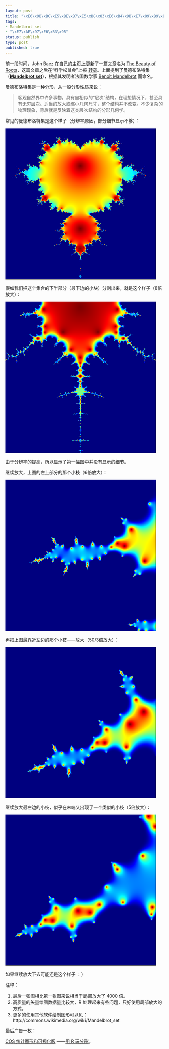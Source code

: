 ```yaml
--- 
layout: post
title: "\xE6\x9B\xBC\xE5\xBE\xB7\xE5\xB8\x83\xE6\xB4\x9B\xE7\x89\xB9\xE9\x9B\x86"
tags: 
- Mandelbrot set
- "\xE7\xAE\x97\xE6\xB3\x95"
status: publish
type: post
published: true
---
```

前一段时间，John Baez 在自己的主页上更新了一篇文章名为 <a href="http://math.ucr.edu/home/baez/roots/">The Beauty of Roots</a>，这篇文章之后在“科学松鼠会”上被 <a title="《多项式的根之美》" href="http://songshuhui.net/archives/23604.html" target="_blank">转载</a>。上面提到了曼德布洛特集（<a href="http://en.wikipedia.org/wiki/Mandelbrot_set"><strong>Mandelbrot set</strong></a>），根据其发明者法国数学家 <a title="Benoît Mandelbrot" href="http://commons.wikimedia.org/wiki/Beno%C3%AEt_Mandelbrot">Benoît Mandelbrot</a> 而命名。

曼德布洛特集是一种分形，从一般分形性质来说：
<blockquote>客观自然界中许多事物，具有自相似的“层次”结构，在理想情况下，甚至具有无穷层次。适当的放大或缩小几何尺寸，整个结构并不改变。不少复杂的物理现象，背后就是反映着这类层次结构的分形几何学。</blockquote>
常见的曼德布洛特集是这个样子（分辨率原因，部分细节显示不够）：

![](/upload/pic/scale1.png)

假如我们把这个集合的下半部分（最下边的小块）分割出来，就是这个样子（8倍放大）：

![](/upload/pic/scale2.png)

由于分辨率的提高，所以显示了第一幅图中并没有显示的细节。

继续放大，上图的左上部分的那个小枝（6倍放大）：

![](/upload/pic/scale41.png)

再把上图最靠近左边的那个小枝——放大（50/3倍放大）：

![](/upload/pic/scale51.png)

继续放大最左边的小枝，似乎在末端又出现了一个类似的小枝（5倍放大）：

![](/upload/pic/scale6.png)

如果继续放大下去可能还是这个样子 ：）

注释：
<ol>
	<li>最后一张图相比第一张图来说相当于局部放大了 4000 倍。</li>
	<li>高质量的矢量绘图数据量比较大，R 处理起来有些问题，只好使用局部放大的方式。</li>
	<li>更多的使用其他软件绘制图形可以见：http://commons.wikimedia.org/wiki/Mandelbrot_set</li>
</ol>
最后广告一枚：

<a href="http://cos.name/bbs/thread.php?fid=27">COS 统计图形和可视化版</a> ——<a href="http://cos.name/bbs/read.php?tid=17644">用 R 玩分形</a>。
